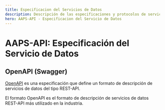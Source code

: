 ```yaml
---
title: Especificacion del Servicios de Datos
description: Descripción de las especificaciones y protocolos de servicios de datos utilizados por el componente AAPS-API.
hero: AAPS-API - Especificacion del Servicio de Datos  
---
```


# AAPS-API: Especificación del Servicio de Datos




## OpenAPI (Swagger)

[OpenAPI](https://swagger.io/docs/specification/about/) es una especificación que define un formato de descripción de servicios de datos del tipo REST-API.

El formato OpenAPI es el formato de descripción de servicios de datos REST-API más utilizado en la industria.
